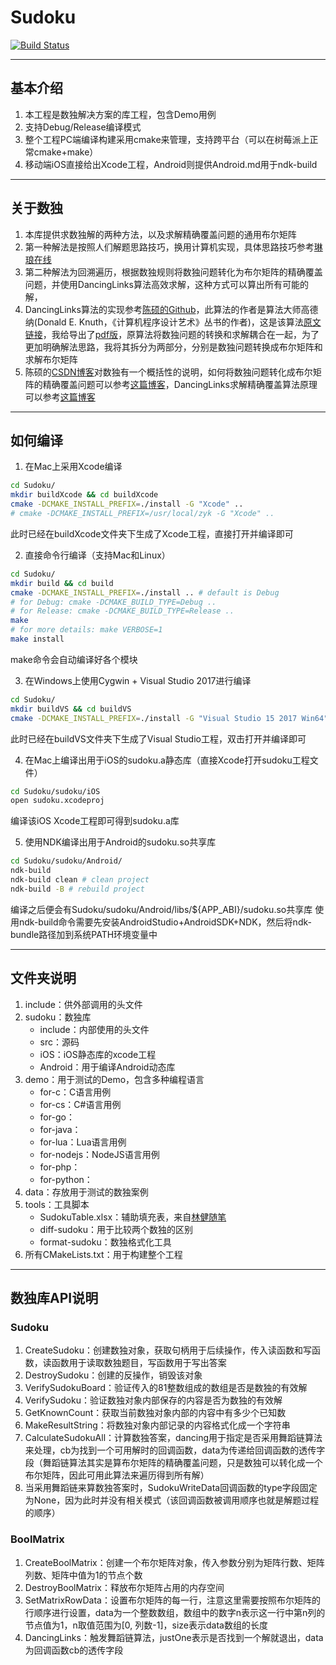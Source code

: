 # Sudoku

[![Build Status](https://travis-ci.com/zhyingkun/Sudoku.svg)](https://travis-ci.com/zhyingkun/Sudoku)

----

## 基本介绍

1. 本工程是数独解决方案的库工程，包含Demo用例
2. 支持Debug/Release编译模式
3. 整个工程PC端编译构建采用cmake来管理，支持跨平台（可以在树莓派上正常cmake+make）
4. 移动端iOS直接给出Xcode工程，Android则提供Android.md用于ndk-build

----

## 关于数独
1. 本库提供求数独解的两种方法，以及求解精确覆盖问题的通用布尔矩阵
2. 第一种解法是按照人们解题思路技巧，换用计算机实现，具体思路技巧参考[琳琅在线](http://www.llang.net/sudoku/skill/1.html)
3. 第二种解法为回溯遍历，根据数独规则将数独问题转化为布尔矩阵的精确覆盖问题，并使用DancingLinks算法高效求解，这种方式可以算出所有可能的解，
4. DancingLinks算法的实现参考[陈硕的Github](https://github.com/chenshuo/muduo/blob/master/examples/sudoku/sudoku.cc)，此算法的作者是算法大师高德纳(Donald E. Knuth，《计算机程序设计艺术》丛书的作者)，这是该算法[原文链接](www-cs-faculty.stanford.edu/~uno/papers/dancing-color.ps.gz)，我给导出了[pdf版](./dancing-color.pdf)，原算法将数独问题的转换和求解耦合在一起，为了更加明确解法思路，我将其拆分为两部分，分别是数独问题转换成布尔矩阵和求解布尔矩阵
5. 陈硕的[CSDN博客](https://blog.csdn.net/Solstice/article/details/2096209)对数独有一个概括性的说明，如何将数独问题转化成布尔矩阵的精确覆盖问题可以参考[这篇博客](https://www.cnblogs.com/grenet/p/3163550.html)，DancingLinks求解精确覆盖算法原理可以参考[这篇博客](https://www.cnblogs.com/grenet/p/3145800.html)

----

## 如何编译

1. 在Mac上采用Xcode编译
```bash
cd Sudoku/
mkdir buildXcode && cd buildXcode
cmake -DCMAKE_INSTALL_PREFIX=./install -G "Xcode" ..
# cmake -DCMAKE_INSTALL_PREFIX=/usr/local/zyk -G "Xcode" ..
```
此时已经在buildXcode文件夹下生成了Xcode工程，直接打开并编译即可

2. 直接命令行编译（支持Mac和Linux）
```bash
cd Sudoku/
mkdir build && cd build
cmake -DCMAKE_INSTALL_PREFIX=./install .. # default is Debug
# for Debug: cmake -DCMAKE_BUILD_TYPE=Debug ..
# for Release: cmake -DCMAKE_BUILD_TYPE=Release ..
make
# for more details: make VERBOSE=1
make install
```
make命令会自动编译好各个模块

3. 在Windows上使用Cygwin + Visual Studio 2017进行编译
```bash
cd Sudoku/
mkdir buildVS && cd buildVS
cmake -DCMAKE_INSTALL_PREFIX=./install -G "Visual Studio 15 2017 Win64" ..
```
此时已经在buildVS文件夹下生成了Visual Studio工程，双击打开并编译即可

4. 在Mac上编译出用于iOS的sudoku.a静态库（直接Xcode打开sudoku工程文件）
```bash
cd Sudoku/sudoku/iOS
open sudoku.xcodeproj
```
编译该iOS Xcode工程即可得到sudoku.a库

5. 使用NDK编译出用于Android的sudoku.so共享库
```bash
cd Sudoku/sudoku/Android/
ndk-build
ndk-build clean # clean project
ndk-build -B # rebuild project
```
编译之后便会有Sudoku/sudoku/Android/libs/${APP_ABI}/sudoku.so共享库
使用ndk-build命令需要先安装AndroidStudio+AndroidSDK+NDK，然后将ndk-bundle路径加到系统PATH环境变量中

----

## 文件夹说明

1. include：供外部调用的头文件
2. sudoku：数独库
	+ include：内部使用的头文件
	+ src：源码
	+ iOS：iOS静态库的xcode工程
	+ Android：用于编译Android动态库
3. demo：用于测试的Demo，包含多种编程语言
	+ for-c：C语言用例
	+ for-cs：C#语言用例
	+ for-go：
	+ for-java：
	+ for-lua：Lua语言用例
	+ for-nodejs：NodeJS语言用例
	+ for-php：
	+ for-python：
4. data：存放用于测试的数独案例
5. tools：工具脚本
	+ SudokuTable.xlsx：辅助填充表，来自[林健随笔](https://linjian.org/blog/tech/programming/others/sudoku-table)
	+ diff-sudoku：用于比较两个数独的区别
	+ format-sudoku：数独格式化工具
6. 所有CMakeLists.txt：用于构建整个工程

----

## 数独库API说明

### Sudoku

1. CreateSudoku：创建数独对象，获取句柄用于后续操作，传入读函数和写函数，读函数用于读取数独题目，写函数用于写出答案
2. DestroySudoku：创建的反操作，销毁该对象
3. VerifySudokuBoard：验证传入的81整数组成的数组是否是数独的有效解
4. VerifySudoku：验证数独对象内部保存的内容是否为数独的有效解
5. GetKnownCount：获取当前数独对象内部的内容中有多少个已知数
6. MakeResultString：将数独对象内部记录的内容格式化成一个字符串
7. CalculateSudokuAll：计算数独答案，dancing用于指定是否采用舞蹈链算法来处理，cb为找到一个可用解时的回调函数，data为传递给回调函数的透传字段（舞蹈链算法其实是算布尔矩阵的精确覆盖问题，只是数独可以转化成一个布尔矩阵，因此可用此算法来遍历得到所有解）
8. 当采用舞蹈链来算数独答案时，SudokuWriteData回调函数的type字段固定为None，因为此时并没有相关模式（该回调函数被调用顺序也就是解题过程的顺序）

### BoolMatrix

1. CreateBoolMatrix：创建一个布尔矩阵对象，传入参数分别为矩阵行数、矩阵列数、矩阵中值为1的节点个数
2. DestroyBoolMatrix：释放布尔矩阵占用的内存空间
3. SetMatrixRowData：设置布尔矩阵的每一行，注意这里需要按照布尔矩阵的行顺序进行设置，data为一个整数数组，数组中的数字n表示这一行中第n列的节点值为1，n取值范围为[0, 列数-1]，size表示data数组的长度
4. DancingLinks：触发舞蹈链算法，justOne表示是否找到一个解就退出，data为回调函数cb的透传字段
